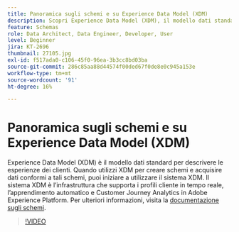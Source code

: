 ```yaml
---
title: Panoramica sugli schemi e su Experience Data Model (XDM)
description: Scopri Experience Data Model (XDM), il modello dati standard per descrivere le esperienze dei clienti.
feature: Schemas
role: Data Architect, Data Engineer, Developer, User
level: Beginner
jira: KT-2696
thumbnail: 27105.jpg
exl-id: f517ada0-c106-45f0-96ea-3b3cc8bd03ba
source-git-commit: 286c85aa88d44574f00ded67f0de8e0c945a153e
workflow-type: tm+mt
source-wordcount: '91'
ht-degree: 16%

---
```


# Panoramica sugli schemi e su Experience Data Model (XDM)

Experience Data Model (XDM) è il modello dati standard per descrivere le esperienze dei clienti. Quando utilizzi XDM per creare schemi e acquisire dati conformi a tali schemi, puoi iniziare a utilizzare il sistema XDM. Il sistema XDM è l’infrastruttura che supporta i profili cliente in tempo reale, l’apprendimento automatico e Customer Journey Analytics in Adobe Experience Platform. Per ulteriori informazioni, visita la [documentazione sugli schemi](https://experienceleague.adobe.com/docs/experience-platform/xdm/home.html?lang=it).

>[!VIDEO](https://video.tv.adobe.com/v/38516?learn=on&enablevpops&captions=ita)
